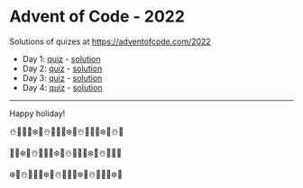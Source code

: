 # Advent of Code - 2022

Solutions of quizes at <https://adventofcode.com/2022>

- Day 1: [quiz](https://adventofcode.com/2022/day/1) - [solution](1)
- Day 2: [quiz](https://adventofcode.com/2022/day/2) - [solution](2)
- Day 3: [quiz](https://adventofcode.com/2022/day/3) - [solution](3)
- Day 4: [quiz](https://adventofcode.com/2022/day/4) - [solution](4)

---

Happy holiday!

☃️🎄🎅🍪❄️🎁☃️🎄🎅🍪❄️🎁☃️🎄🎅🍪❄️🎁☃️🎄

🎅🍪❄️🎁☃️🎄🎅🍪❄️🎁☃️🎄🎅🍪❄️🎁☃️🎄🎅🍪

❄️🎁☃️🎄🎅🍪❄️🎁☃️🎄🎅🍪❄️🎁☃️🎄🎅🍪❄️🎁
